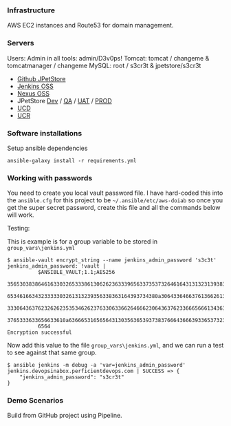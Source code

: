 
### Infrastructure

AWS EC2 instances and Route53 for domain management.


### Servers

 Users:
  Admin in all tools: admin/D3v0ps!
  Tomcat: tomcat / changeme & tomcatmanager / changeme
  MySQL: root / s3cr3t & jpetstore/s3cr3t

 * [Github JPetStore](https://github.com/Perficient-DevOps/jpetstore-6)
 * [Jenkins OSS](http://jenkins.devopsinabox.perficientdevops.com:8080)
 * [Nexus OSS](http://nexus.devopsinabox.perficientdevops.com:8081)
 * JPetStore [Dev](http://tomcat.devopsinabox.perficientdevops.com:8081/JPetStore) / [QA](http://tomcat.devopsinabox.perficientdevops.com:8082/JPetStore) / [UAT](http://tomcat.devopsinabox.perficientdevops.com:8083/JPetStore) / [PROD](http://tomcat.devopsinabox.perficientdevops.com:8084/JPetStore)
 * [UCD](https://deploy.devopsinabox.perficientdevops.com/)
 * [UCR](https://release.devopsinabox.perficientdevops.com/)

### Software installations

Setup ansible dependencies


    ansible-galaxy install -r requirements.yml

### Working with passwords

You need to create you local vault password file. I have hard-coded this into the `ansible.cfg` for this project to be `~/.ansible/etc/aws-doiab` so once you get the super secret password, create this file and all the commands below will work.


Testing:

This is example is for a group variable to be stored in `group_vars\jenkins.yml`

    $ ansible-vault encrypt_string --name jenkins_admin_password 's3c3t'
    jenkins_admin_password: !vault |
              $ANSIBLE_VAULT;1.1;AES256
              35653038386461633032653338613062623633396563373537326461643131323139383132376138
              6534616634323333303261313239356338363164393734380a306433646637613662613233343636
              33306436376232626235353462623763306336626466623064363762336665666134363366663237
              3765333633656633610a636665316565643130356365393738376664366639336537323537303531
              6564
    Encryption successful

Now add this value to the file `group_vars\jenkins.yml`, and we can run a test to see against that same group.

    $ ansible jenkins -m debug -a 'var=jenkins_admin_password'
    jenkins.devopsinabox.perficientdevops.com | SUCCESS => {
        "jenkins_admin_password": "s3cr3t"
    }


### Demo Scenarios

Build from GitHub project using Pipeline.
